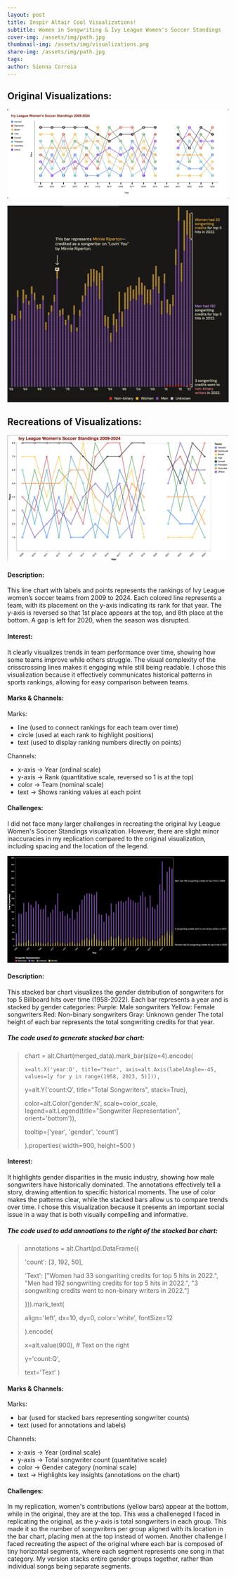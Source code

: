 ```yaml
---
layout: post
title: Inspir Altair Cool Visualizations!
subtitle: Women in Songwriting & Ivy League Women's Soccer Standings
cover-img: /assets/img/path.jpg
thumbnail-img: /assets/img/visualizations.png
share-img: /assets/img/path.jpg
tags: 
author: Sienna Correia
---
```

## Original Visualizations:
![Pudding Ivy League Women's Soccer Standings 2009-2024 Visualization](/assets/img/original_standings.png)

![Reddit Women in Songwriting Visualization](/assets/img/original_song.png)

## Recreations of Visualizations:
![Recreation of Ivy League Women's Soccer Standings 2009-2024 Visualization](/assets/img/soccer_standings.png)
#### Description:
This line chart with labels and points represents the rankings of Ivy League women’s soccer teams from 2009 to 2024. Each colored line represents a team, with its placement on the y-axis indicating its rank for that year. The y-axis is reversed so that 1st place appears at the top, and 8th place at the bottom. A gap is left for 2020, when the season was disrupted.
#### Interest:
It clearly visualizes trends in team performance over time, showing how some teams improve while others struggle. The visual complexity of the crisscrossing lines makes it engaging while still being readable. I chose this visualization because it effectively communicates historical patterns in sports rankings, allowing for easy comparison between teams.
#### Marks & Channels:
Marks: 
- line (used to connect rankings for each team over time)
- circle (used at each rank to highlight positions)
- text (used to display ranking numbers directly on points)

Channels:
- x-axis → Year (ordinal scale)
- y-axis → Rank (quantitative scale, reversed so 1 is at the top)
- color → Team (nominal scale)
- text → Shows ranking values at each point

#### Challenges:
I did not face many larger challenges in recreating the original Ivy League Women's Soccer Standings visualization. However, there are slight minor inaccuracies in my replication compared to the original visualization, including spacing and the location of the legend. 

![Recreation Women in Songwriting Visualization](/assets/img/women_in_songwriting.png)
#### Description:
This stacked bar chart visualizes the gender distribution of songwriters for top 5 Billboard hits over time (1958-2022).
Each bar represents a year and is stacked by gender categories:
Purple: Male songwriters
Yellow: Female songwriters
Red: Non-binary songwriters
Gray: Unknown gender
The total height of each bar represents the total songwriting credits for that year.

##### The code used to generate stacked bar chart:
> chart = alt.Chart(merged_data).mark_bar(size=4).encode(
> 
>     x=alt.X('year:O', title="Year", axis=alt.Axis(labelAngle=-45, values=[y for y in range(1958, 2023, 5)])), 
>
>   y=alt.Y('count:Q', title="Total Songwriters", stack=True), 
>
>   color=alt.Color('gender:N', scale=color_scale, legend=alt.Legend(title="Songwriter Representation", orient='bottom')),
>
> tooltip=['year', 'gender', 'count'] 
>
> ).properties(
>     width=900,
>     height=500
> )

#### Interest:
It highlights gender disparities in the music industry, showing how male songwriters have historically dominated. The annotations effectively tell a story, drawing attention to specific historical moments. The use of color makes the patterns clear, while the stacked bars allow us to compare trends over time. I chose this visualization because it presents an important social issue in a way that is both visually compelling and informative.

##### The code used to add annoations to the right of the stacked bar chart: 
> annotations = alt.Chart(pd.DataFrame({
>
>   'count': [3, 192, 50], 
>
>   'Text': ["Women had 33 songwriting credits for top 5 hits in 2022.",
>              "Men had 192 songwriting credits for top 5 hits in 2022.",
>              "3 songwriting credits went to non-binary writers in 2022."]
>
> })).mark_text(
>
>   align='left', dx=10, dy=0, color='white', fontSize=12
>
> ).encode(
>
>   x=alt.value(900),  # Text on the right
>
>   y='count:Q',
>
>   text='Text'
> )

#### Marks & Channels:
Marks:
- bar (used for stacked bars representing songwriter counts)
- text (used for annotations and labels)

Channels:
- x-axis → Year (ordinal scale)
- y-axis → Total songwriter count (quantitative scale)
- color → Gender category (nominal scale)
- text → Highlights key insights (annotations on the chart)

#### Challenges:
In my replication, women's contributions (yellow bars) appear at the bottom, while in the original, they are at the top. This was a challeneged I faced in replicating the original, as the y-axis is total songwriters in each group. This made it so the number of songwriters per group aligned with its location in the bar chart, placing men at the top instead of women.
Another challenge I faced recreating the aspect of the original where each bar is composed of tiny horizontal segments, where each segment represents one song in that category. My version stacks entire gender groups together, rather than individual songs being separate segments.
